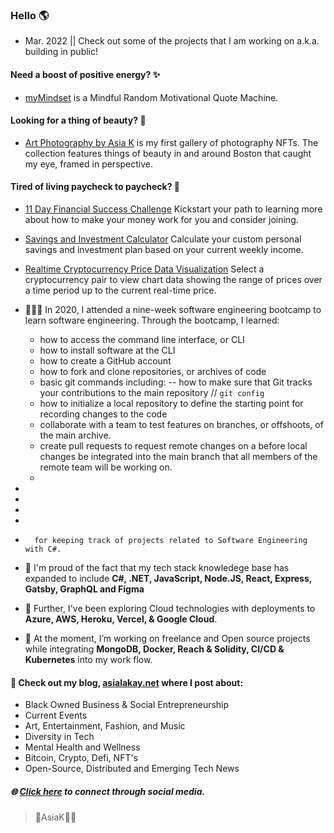 ### Hello 🌎 #### 

- Mar. 2022 || Check out some of the projects that I am working on a.k.a. building in public! 

#### Need a boost of positive energy? ✨ ####
 - [myMindset](https://asiakay.github.io/quoteGenerator/) is a Mindful Random Motivational Quote Machine.

#### Looking for a thing of beauty? 🌺 ####
 - [Art Photography by Asia K](https://asiakay.github.io/artphotography/) is my first gallery of photography NFTs. The collection features things of beauty in and around Boston that caught my eye, framed in perspective.  

#### Tired of living paycheck to paycheck? 💸 ####  
  - [11 Day Financial Success Challenge](https://asiakay.github.io/https-PopularPreciousScriptinglanguages/) Kickstart your path to learning more about how to make your money work for you and consider joining. 
  - [Savings and Investment Calculator](https://asiakay.github.io/WhirlwindConfusedInterchangeability/) Calculate your custom personal savings and investment plan based on your current weekly income.  
  - [Realtime Cryptocurrency Price Data Visualization](https://crypto-dashboard-deploy.herokuapp.com/) Select a cryptocurrency pair to view chart data showing the range of prices over a time period up to the current real-time price.




- 👩🏿‍💻 In 2020, I attended a nine-week software engineering bootcamp to learn software engineering. Through the bootcamp, I learned:
  - how to access the command line interface, or CLI
  - how to install software at the CLI
  - how to create a GitHub account 
  - how to fork and clone repositories, or archives of code
  - basic git commands including:
   -- how to make sure that Git tracks your contributions to the main repository // `git config`
   - how to initialize a local repository to define the starting point for recording changes to the code
   - collaborate with a team to test features on branches, or offshoots, of the main archive.
   - create pull requests to request remote changes on a before local changes be integrated into the main branch that all members of the remote team will be working on. 
   - 
-  
-   
-    
-     
-       for keeping track of projects related to Software Engineering with C#. 


- 🌱 I'm proud of the fact that my tech stack knowledege base has expanded to include **C#, .NET, JavaScript, Node.JS, React, Express, Gatsby, GraphQL and Figma**

- 🔭 Further, I've been exploring Cloud technologies with deployments to **Azure, AWS, Heroku, Vercel, & Google Cloud**.
 
- 🥳 At the moment, I’m working on freelance and Open source projects while integrating **MongoDB, Docker, Reach & Solidity, CI/CD & Kubernetes** into my work flow.

#### 👀 Check out my blog, [asialakay.net](https://www.asialakay.net) where I post about:
- Black Owned Business & Social Entrepreneurship
- Current Events
- Art, Entertainment, Fashion, and Music
- Diversity in Tech
- Mental Health and Wellness
- Bitcoin, Crypto, Defi, NFT's 
- Open-Source, Distributed and Emerging Tech News
   
##### 🌐 [Click here](https//www.almighty.link/asiak) to connect through social media.

> 🌴AsiaK💃🏽


